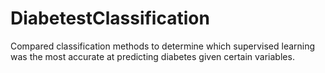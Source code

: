 # DiabetestClassification
Compared classification methods to determine which supervised learning was the most accurate at predicting diabetes given certain variables.
